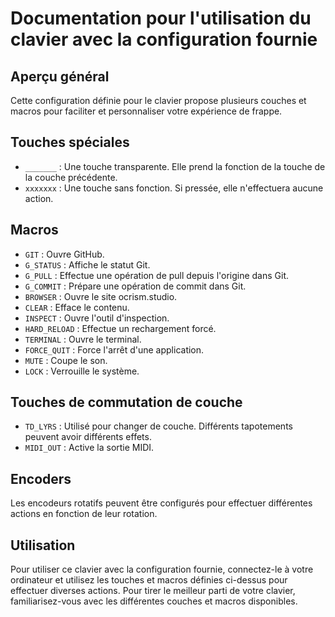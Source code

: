 # Documentation pour l'utilisation du clavier avec la configuration fournie

## Aperçu général

Cette configuration définie pour le clavier propose plusieurs couches et macros pour faciliter et personnaliser votre expérience de frappe.

## Touches spéciales

- `_______` : Une touche transparente. Elle prend la fonction de la touche de la couche précédente.
- `xxxxxxx` : Une touche sans fonction. Si pressée, elle n'effectuera aucune action.

## Macros

- `GIT` : Ouvre GitHub.
- `G_STATUS` : Affiche le statut Git.
- `G_PULL` : Effectue une opération de pull depuis l'origine dans Git.
- `G_COMMIT` : Prépare une opération de commit dans Git.
- `BROWSER` : Ouvre le site ocrism.studio.
- `CLEAR` : Efface le contenu.
- `INSPECT` : Ouvre l'outil d'inspection.
- `HARD_RELOAD` : Effectue un rechargement forcé.
- `TERMINAL` : Ouvre le terminal.
- `FORCE_QUIT` : Force l'arrêt d'une application.
- `MUTE` : Coupe le son.
- `LOCK` : Verrouille le système.

## Touches de commutation de couche

- `TD_LYRS` : Utilisé pour changer de couche. Différents tapotements peuvent avoir différents effets.
- `MIDI_OUT` : Active la sortie MIDI.

## Encoders

Les encodeurs rotatifs peuvent être configurés pour effectuer différentes actions en fonction de leur rotation.

## Utilisation

Pour utiliser ce clavier avec la configuration fournie, connectez-le à votre ordinateur et utilisez les touches et macros définies ci-dessus pour effectuer diverses actions. Pour tirer le meilleur parti de votre clavier, familiarisez-vous avec les différentes couches et macros disponibles.
